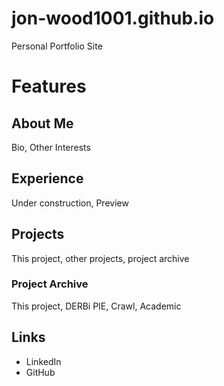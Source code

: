 # jon-wood1001.github.io
Personal Portfolio Site
# Features
## About Me
Bio, Other Interests
## Experience
Under construction, Preview
## Projects
This project, other projects, project archive
### Project Archive
This project, DERBi PIE, Crawl, Academic
## Links
* LinkedIn
* GitHub